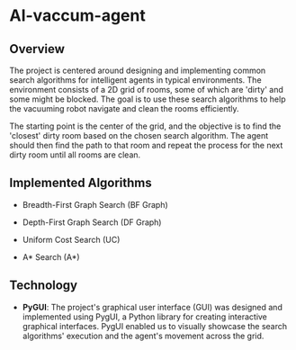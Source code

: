 # AI-vaccum-agent

## Overview
The project is centered around designing and implementing common search algorithms for intelligent agents in typical environments. The environment consists of a 2D grid of rooms, some of which are 'dirty' and some might be blocked. The goal is to use these search algorithms to help the vacuuming robot navigate and clean the rooms efficiently.

The starting point is the center of the grid, and the objective is to find the 'closest' dirty room based on the chosen search algorithm. The agent should then find the path to that room and repeat the process for the next dirty room until all rooms are clean.

## Implemented Algorithms
- Breadth-First Graph Search (BF Graph)

- Depth-First Graph Search (DF Graph)

- Uniform Cost Search (UC)

- A* Search (A*)

## Technology
- **PyGUI**: The project's graphical user interface (GUI) was designed and implemented using PygUI, a Python library for creating interactive graphical interfaces. PygUI enabled us to visually showcase the search algorithms' execution and the agent's movement across the grid.